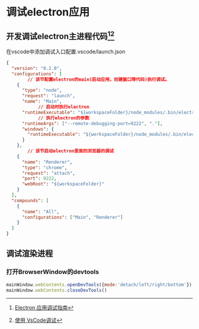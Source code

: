 调试electron应用
==============================
## 开发调试electron主进程代码[^app_dev][^use_vscode]
在vscode中添加调试入口配置.vscode/launch.json
```json
{
  "version": "0.2.0",
  "configurations": [
		// 该节配置electron的main(启动应用，创建窗口等代码)执行调试。
    {
      "type": "node",
      "request": "launch",
      "name": "Main",
			// 启动时执行electron
      "runtimeExecutable": "${workspaceFolder}/node_modules/.bin/electron",
			// 执行electron的参数
      "runtimeArgs": ["--remote-debugging-port=9222", "."],
      "windows": {
        "runtimeExecutable": "${workspaceFolder}/node_modules/.bin/electron.cmd"
      }
    },
		// 该节启动electron里面的浏览器的调试
    {
      "name": "Renderer",
      "type": "chrome",
      "request": "attach",
      "port": 9222,
      "webRoot": "${workspaceFolder}"
    }
  ],
  "compounds": [
    {
      "name": "All",
      "configurations": ["Main", "Renderer"]
    }
  ]
}
```

## 调试渲染进程
### 打开BrowserWindow的devtools
```js
mainWindow.webContents.openDevTools({mode:'detach/left/right/bottom'})
mainWindow.webContents.closeDevTools()
```


[^app_dev]: [Electron 应用调试指南](https://zhuanlan.zhihu.com/p/91259973)
[^use_vscode]: [使用 VsCode调试](https://www.electronjs.org/zh/docs/latest/tutorial/debugging-vscode)